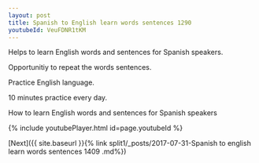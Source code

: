 ```yaml
---
layout: post
title: Spanish to English learn words sentences 1290 
youtubeId: VeuFDNR1tKM
---
```

 
 
Helps to learn English words and sentences for Spanish speakers.

Opportunitiy to repeat the words sentences. 

Practice English language. 
 
10 minutes practice every day. 
 
How to learn English words and sentences for Spanish speakers 
 
{% include youtubePlayer.html id=page.youtubeId %}
 
 
[Next]({{ site.baseurl }}{% link  split1/_posts/2017-07-31-Spanish to english learn words sentences 1409 .md%})
 
